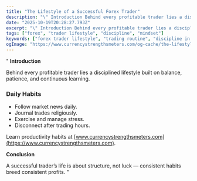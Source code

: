 ```yaml
---
title: "The Lifestyle of a Successful Forex Trader"
description: "\" Introduction Behind every profitable trader lies a disciplined lifestyle built on balance, patience, and continuous learning..."
date: "2025-10-19T20:28:27.793Z"
excerpt: "\" Introduction Behind every profitable trader lies a disciplined lifestyle built on balance, patience, and continuous learning. Daily Habits - Follow market news daily. - Journal trades religiously. - Exercise and manage stress. - Disconnect after trading hours. Learn productivity habits at [www.currencystrengthsmeters.com](https://www.currencystrengthsmeters.com). Conclusion A successful trader’s life is about..."
tags: ["forex", "trader lifestyle", "discipline", "mindset"]
keywords: ["forex trader lifestyle", "trading routine", "discipline in forex", "healthy trading habits", "trader mindset"]
ogImage: "https://www.currencystrengthsmeters.com/og-cache/the-lifestyle-of-a-successful-forex-trader.jpg"
---
```

"
**Introduction**

Behind every profitable trader lies a disciplined lifestyle built on balance, patience, and continuous learning.

### Daily Habits

- Follow market news daily.  
- Journal trades religiously.  
- Exercise and manage stress.  
- Disconnect after trading hours.

Learn productivity habits at [www.currencystrengthsmeters.com](https://www.currencystrengthsmeters.com).

**Conclusion**

A successful trader’s life is about structure, not luck — consistent habits breed consistent profits.
"
